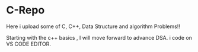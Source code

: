 # C-Repo 

Here i upload some of C, C++, Data Structure and algorithm Problems!!

Starting with the c++ basics , I will move forward to advance DSA.
 i code on VS CODE EDITOR.
